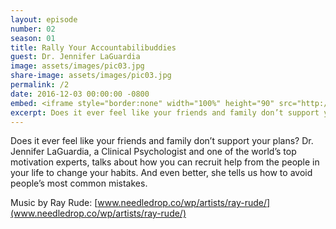 ```yaml
---
layout: episode
number: 02
season: 01
title: Rally Your Accountabilibuddies
guest: Dr. Jennifer LaGuardia
image: assets/images/pic03.jpg
share-image: assets/images/pic03.jpg
permalink: /2
date: 2016-12-03 00:00:00 -0800
embed: <iframe style="border:none" width="100%" height="90" src="http://html5-player.libsyn.com/embed/episode/id/5239309/height/90/theme/custom/autoplay/no/autonext/no/thumbnail/yes/preload/no/no_addthis/no/direction/backward/render-playlist/no/custom-color/65C29B/"  scrolling="no"  allowfullscreen webkitallowfullscreen mozallowfullscreen oallowfullscreen msallowfullscreen></iframe>
excerpt: Does it ever feel like your friends and family don’t support your plans? Dr. Jennifer LaGuardia, a Clinical Psychologist and one of the world’s top motivation experts, talks about how you can recruit help from the people in your life to change your habits.
---
```


Does it ever feel like your friends and family don’t support your plans? Dr. Jennifer LaGuardia, a Clinical Psychologist and one of the world’s top motivation experts, talks about how you can recruit help from the people in your life to change your habits. And even better, she tells us how to avoid people’s most common mistakes.

Music by Ray Rude: [www.needledrop.co/wp/artists/ray-rude/](www.needledrop.co/wp/artists/ray-rude/)
